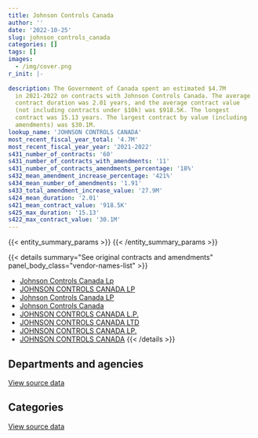 ```yaml
---
title: Johnson Controls Canada
author: ''
date: '2022-10-25'
slug: johnson_controls_canada
categories: []
tags: []
images:
  - /img/cover.png
r_init: |-
  
description: The Government of Canada spent an estimated $4.7M
  in 2021-2022 on contracts with Johnson Controls Canada. The average
  contract duration was 2.01 years, and the average contract value
  (not including contracts under $10k) was $918.5K. The longest
  contract was 15.13 years. The largest contract by value (including
  amendments) was $30.1M.
lookup_name: 'JOHNSON CONTROLS CANADA'
most_recent_fiscal_year_total: '4.7M'
most_recent_fiscal_year_year: '2021-2022'
s431_number_of_contracts: '60'
s431_number_of_contracts_with_amendments: '11'
s431_number_of_contracts_amendments_percentage: '18%'
s432_mean_amendment_increase_percentage: '421%'
s434_mean_number_of_amendments: '1.91'
s433_total_amendment_increase_value: '27.9M'
s424_mean_duration: '2.01'
s421_mean_contract_value: '918.5K'
s425_max_duration: '15.13'
s422_max_contract_value: '30.1M'
---
```


<script src="/rmarkdown-libs/htmlwidgets/htmlwidgets.js"></script>
<link href="/rmarkdown-libs/datatables-css/datatables-crosstalk.css" rel="stylesheet" />
<script src="/rmarkdown-libs/datatables-binding/datatables.js"></script>
<script src="/rmarkdown-libs/jquery/jquery-3.6.0.min.js"></script>
<link href="/rmarkdown-libs/dt-core-bootstrap/css/dataTables.bootstrap.min.css" rel="stylesheet" />
<link href="/rmarkdown-libs/dt-core-bootstrap/css/dataTables.bootstrap.extra.css" rel="stylesheet" />
<script src="/rmarkdown-libs/dt-core-bootstrap/js/jquery.dataTables.min.js"></script>
<script src="/rmarkdown-libs/dt-core-bootstrap/js/dataTables.bootstrap.min.js"></script>
<link href="/rmarkdown-libs/crosstalk/css/crosstalk.min.css" rel="stylesheet" />
<script src="/rmarkdown-libs/crosstalk/js/crosstalk.min.js"></script>
<script src="/rmarkdown-libs/htmlwidgets/htmlwidgets.js"></script>
<link href="/rmarkdown-libs/datatables-css/datatables-crosstalk.css" rel="stylesheet" />
<script src="/rmarkdown-libs/datatables-binding/datatables.js"></script>
<script src="/rmarkdown-libs/jquery/jquery-3.6.0.min.js"></script>
<link href="/rmarkdown-libs/dt-core-bootstrap/css/dataTables.bootstrap.min.css" rel="stylesheet" />
<link href="/rmarkdown-libs/dt-core-bootstrap/css/dataTables.bootstrap.extra.css" rel="stylesheet" />
<script src="/rmarkdown-libs/dt-core-bootstrap/js/jquery.dataTables.min.js"></script>
<script src="/rmarkdown-libs/dt-core-bootstrap/js/dataTables.bootstrap.min.js"></script>
<link href="/rmarkdown-libs/crosstalk/css/crosstalk.min.css" rel="stylesheet" />
<script src="/rmarkdown-libs/crosstalk/js/crosstalk.min.js"></script>

{{< entity_summary_params >}}
{{< /entity_summary_params >}}

{{< details summary="See original contracts and amendments" panel_body_class="vendor-names-list" >}}
- [Johnson Controls Canada Lp](https://search.open.canada.ca/en/ct/?sort=contract_value_f%20desc&page=1&search_text=%22Johnson%20Controls%20Canada%20Lp%22)
- [JOHNSON CONTROLS CANADA LP](https://search.open.canada.ca/en/ct/?sort=contract_value_f%20desc&page=1&search_text=%22JOHNSON%20CONTROLS%20CANADA%20LP%22)
- [Johnson Controls Canada LP](https://search.open.canada.ca/en/ct/?sort=contract_value_f%20desc&page=1&search_text=%22Johnson%20Controls%20Canada%20LP%22)
- [Johnson Controls Canada](https://search.open.canada.ca/en/ct/?sort=contract_value_f%20desc&page=1&search_text=%22Johnson%20Controls%20Canada%22)
- [JOHNSON CONTROLS CANADA L.P.](https://search.open.canada.ca/en/ct/?sort=contract_value_f%20desc&page=1&search_text=%22JOHNSON%20CONTROLS%20CANADA%20L.P.%22)
- [JOHNSON CONTROLS CANADA LTD](https://search.open.canada.ca/en/ct/?sort=contract_value_f%20desc&page=1&search_text=%22JOHNSON%20CONTROLS%20CANADA%20LTD%22)
- [JOHNSON CONTROLS CANADA LP.](https://search.open.canada.ca/en/ct/?sort=contract_value_f%20desc&page=1&search_text=%22JOHNSON%20CONTROLS%20CANADA%20LP.%22)
- [JOHNSON CONTROLS CANADA](https://search.open.canada.ca/en/ct/?sort=contract_value_f%20desc&page=1&search_text=%22JOHNSON%20CONTROLS%20CANADA%22)
{{< /details >}}

## Departments and agencies

<div id="htmlwidget-1" style="width:100%;height:auto;" class="datatables html-widget"></div>
<script type="application/json" data-for="htmlwidget-1">{"x":{"style":"bootstrap","filter":"none","vertical":false,"data":[["<a href=\"/departments/aafc-aac/\">Agriculture and Agri-Food Canada<\/a>","<a href=\"/departments/cer-rec/\">Canada Energy Regulator<\/a>","<a href=\"/departments/cfia-acia/\">Canadian Food Inspection Agency<\/a>","<a href=\"/departments/dnd-mdn/\">National Defence<\/a>","<a href=\"/departments/isc-sac/\">Indigenous Services Canada<\/a>","<a href=\"/departments/pwgsc-tpsgc/\">Public Services and Procurement Canada<\/a>","<a href=\"/departments/rcmp-grc/\">Royal Canadian Mounted Police<\/a>"],[null,14074.62,17003.21,136148.7,null,3275041.06,73553.44],[null,null,5122.69,348000.46,26748.19,3623706,73754.96],[null,null,null,340357.19,58272.84,3496509.86,6045.49],[42000,null,null,1015600.23,1512.35,3618002.13,null]],"container":"<table class=\"table table-striped table-hover row-border order-column display\">\n  <thead>\n    <tr>\n      <th>Department<\/th>\n      <th>2018-2019<\/th>\n      <th>2019-2020<\/th>\n      <th>2020-2021<\/th>\n      <th>2021-2022<\/th>\n    <\/tr>\n  <\/thead>\n<\/table>","options":{"order":[[4,"desc"]],"pageLength":10,"autoWidth":true,"columnDefs":[{"targets":1,"render":"function(data, type, row, meta) {\n    return type !== 'display' ? data : DTWidget.formatCurrency(data, \"$\", 2, 3, \",\", \".\", true, null);\n  }"},{"targets":2,"render":"function(data, type, row, meta) {\n    return type !== 'display' ? data : DTWidget.formatCurrency(data, \"$\", 2, 3, \",\", \".\", true, null);\n  }"},{"targets":3,"render":"function(data, type, row, meta) {\n    return type !== 'display' ? data : DTWidget.formatCurrency(data, \"$\", 2, 3, \",\", \".\", true, null);\n  }"},{"targets":4,"render":"function(data, type, row, meta) {\n    return type !== 'display' ? data : DTWidget.formatCurrency(data, \"$\", 2, 3, \",\", \".\", true, null);\n  }"},{"width":"16%","targets":[1,2,3,4]},{"className":"dt-right","targets":[1,2,3,4]}],"orderClasses":false}},"evals":["options.columnDefs.0.render","options.columnDefs.1.render","options.columnDefs.2.render","options.columnDefs.3.render"],"jsHooks":[]}</script>
<p class="text-right">
<a href="https://github.com/GoC-Spending/contracts-data/tree/main/data/out/vendors/johnson_controls_canada/summary_by_fiscal_year_by_department.csv" class="source-data-link btn btn-link">View source data</a>
</p>

## Categories

<div id="htmlwidget-2" style="width:100%;height:auto;" class="datatables html-widget"></div>
<script type="application/json" data-for="htmlwidget-2">{"x":{"style":"bootstrap","filter":"none","vertical":false,"data":[["<a href=\"/categories/facilities_and_construction/\">Facilities and construction<\/a>","<a href=\"/categories/defence/\">Defence<\/a>","<a href=\"/categories/professional_services/\">Professional services<\/a>","<a href=\"/categories/information_technology/\">Information technology<\/a>","<a href=\"/categories/industrial_products_and_services/\">Industrial products and services<\/a>","<a href=\"/categories/security_and_protection/\">Security and protection<\/a>"],[3366052.73,32842.09,90415.91,null,12435.68,14074.62],[3241429.86,null,809154.24,26748.19,null,null],[3103477.06,null,739435.49,58272.84,null,null],[3273292.74,null,1402309.61,null,1512.35,null]],"container":"<table class=\"table table-striped table-hover row-border order-column display\">\n  <thead>\n    <tr>\n      <th>Category<\/th>\n      <th>2018-2019<\/th>\n      <th>2019-2020<\/th>\n      <th>2020-2021<\/th>\n      <th>2021-2022<\/th>\n    <\/tr>\n  <\/thead>\n<\/table>","options":{"order":[[4,"desc"]],"dom":"t","pageLength":30,"autoWidth":true,"columnDefs":[{"targets":1,"render":"function(data, type, row, meta) {\n    return type !== 'display' ? data : DTWidget.formatCurrency(data, \"$\", 2, 3, \",\", \".\", true, null);\n  }"},{"targets":2,"render":"function(data, type, row, meta) {\n    return type !== 'display' ? data : DTWidget.formatCurrency(data, \"$\", 2, 3, \",\", \".\", true, null);\n  }"},{"targets":3,"render":"function(data, type, row, meta) {\n    return type !== 'display' ? data : DTWidget.formatCurrency(data, \"$\", 2, 3, \",\", \".\", true, null);\n  }"},{"targets":4,"render":"function(data, type, row, meta) {\n    return type !== 'display' ? data : DTWidget.formatCurrency(data, \"$\", 2, 3, \",\", \".\", true, null);\n  }"},{"width":"16%","targets":[1,2,3,4]},{"className":"dt-right","targets":[1,2,3,4]}],"orderClasses":false,"lengthMenu":[10,25,30,50,100]}},"evals":["options.columnDefs.0.render","options.columnDefs.1.render","options.columnDefs.2.render","options.columnDefs.3.render"],"jsHooks":[]}</script>
<p class="text-right">
<a href="https://github.com/GoC-Spending/contracts-data/tree/main/data/out/vendors/johnson_controls_canada/summary_by_fiscal_year_by_category.csv" class="source-data-link btn btn-link">View source data</a>
</p>
